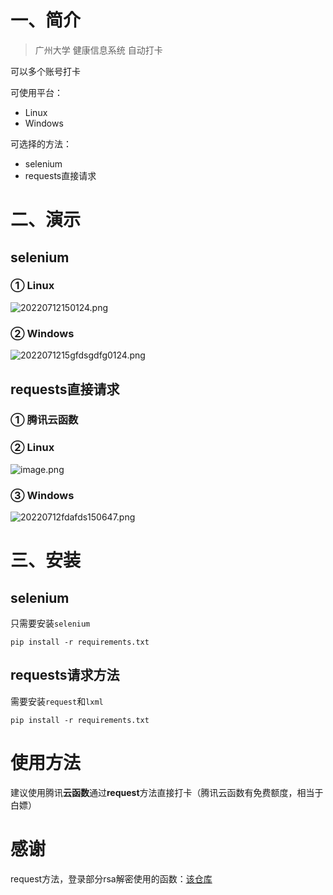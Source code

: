 

# 一、简介

>  广州大学 健康信息系统 自动打卡 

可以多个账号打卡





可使用平台：

* Linux
* Windows



可选择的方法：

* selenium
* requests直接请求



# 二、演示

## selenium

### ① Linux

![20220712150124.png](https://s2.loli.net/2022/07/12/djcb8eR2Xpg5TPy.png)



### ② Windows

![2022071215gfdsgdfg0124.png](https://s2.loli.net/2022/07/12/9fsHzURF1dbimK3.png)

## requests直接请求

### ① 腾讯云函数





### ② Linux

![image.png](https://s2.loli.net/2022/07/12/sHm6ZxWTcLw7GfC.png)



### ③ Windows

![20220712fdafds150647.png](https://s2.loli.net/2022/07/12/94nPvcZ6AN8j73u.png)



# 三、安装

## selenium

只需要安装`selenium`

~~~shell
pip install -r requirements.txt
~~~



## requests请求方法

需要安装`request`和`lxml`

~~~shell
pip install -r requirements.txt
~~~







# 使用方法

建议使用腾讯**云函数**通过**request**方法直接打卡（腾讯云函数有免费额度，相当于白嫖）





# 感谢

request方法，登录部分rsa解密使用的函数：[该仓库](https://github.com/AxisZql/Automatic-clock-in)

